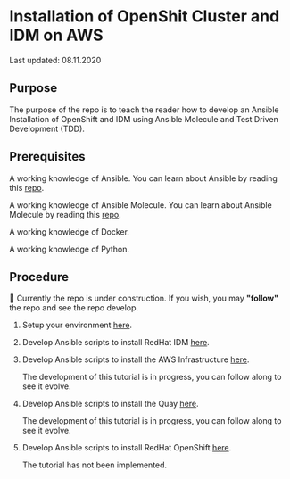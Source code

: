 # Installation of OpenShit Cluster and IDM on AWS

Last updated: 08.11.2020

## Purpose

The purpose of the repo is to teach the reader how to develop
an Ansible Installation of OpenShift and IDM using Ansible Molecule and
Test Driven Development (TDD).

## Prerequisites

A working knowledge of Ansible.  You can learn about Ansible by reading this
[repo](https://github.com/bretmullinix/ansible-for-beginners).

A working knowledge of Ansible Molecule.  You can learn about Ansible Molecule by
reading this
[repo](https://github.com/bretmullinix/ansible-molecule-for-beginners).

A working knowledge of Docker.

A working knowledge of Python.

## Procedure

:construction:  Currently the repo is under construction.  If you wish, you
may **"follow"** the repo and see the repo develop.

1. Setup your environment [here](./part1-setup-environment).
1. Develop Ansible scripts to install RedHat IDM [here](./part2-install-idm).

1. Develop Ansible scripts to install the AWS Infrastructure [here](./part3-install-aws-infrastructure).

    The development of this tutorial is in progress, you can follow along to see it evolve.

1. Develop Ansible scripts to install the Quay [here](./part4-install-quay).

    The development of this tutorial is in progress, you can follow along to see it evolve.


1. Develop Ansible scripts to install RedHat OpenShift [here](part5-install-openshift).

    The tutorial has not been implemented.  